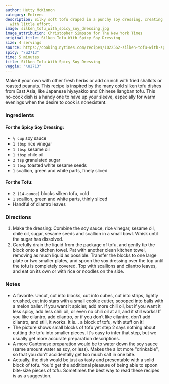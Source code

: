 ```yaml
---
author: Hetty McKinnon
category: Entrees
description: Silky soft tofu draped in a punchy soy dressing, creating a lively dish
  with little effort.
image: silken_tofu_with_spicy_soy_dressing.jpg
image_attribution: Christopher Simpson for The New York Times
original_title: Silken Tofu With Spicy Soy Dressing
size: 4 servings
source: https://cooking.nytimes.com/recipes/1022562-silken-tofu-with-spicy-soy-dressing
spicy: "\u2713"
time: 5 minutes
title: Silken Tofu With Spicy Soy Dressing
veggie: "\u2713"
---
```


Make it your own with other fresh herbs or add crunch with fried shallots or roasted peanuts. This recipe is inspired by the many cold silken tofu dishes from East Asia, like Japanese hiyayakko and Chinese liangban tofu. This no-cook dish is a handy one to have up your sleeve, especially for warm evenings when the desire to cook is nonexistent. 

### Ingredients

#### For the Spicy Soy Dressing:

* `¼ cup` soy sauce
* `1 tbsp` rice vinegar
* `1 tbsp` sesame oil
* `1 tbsp` chile oil
* `2 tsp` granulated sugar
* `1 tbsp` toasted white sesame seeds
* `1` scallion, green and white parts, finely sliced

#### For the Tofu:

* `2 (14-ounce)` blocks silken tofu, cold
* `1` scallion, green and white parts, thinly sliced
* Handful of cilantro leaves

### Directions

1. Make the dressing: Combine the soy sauce, rice vinegar, sesame oil, chile oil, sugar, sesame seeds and scallion in a small bowl. Whisk until the sugar has dissolved.
2. Carefully drain the liquid from the package of tofu, and gently tip the block onto a kitchen towel. Pat with another clean kitchen towel, removing as much liquid as possible. Transfer the blocks to one large plate or two smaller plates, and spoon the soy dressing over the top until the tofu is completely covered. Top with scallions and cilantro leaves, and eat on its own or with rice or noodles on the side.

### Notes

* A favorite. Uncut, cut into blocks, cut into cubes, cut into strips, lightly crushed, cut into stars with a small cookie cutter, scooped into balls with a melon baller. If you want it spicier, add more chili oil, but if you want it less spicy, add less chili oil, or even no chili oil at all, and it still works! If you like cilantro, add cilantro, or if you don’t like cilantro, don’t add cilantro, and still, it works.  It is… a block of tofu, with stuff on it!
* The picture shows small blocks of tofu yet step 2 says nothing about cutting the tofu into smaller pieces. It's easy to infer that step, but we usually get more accurate preparation descriptions.
* A more Cantonese preparation would be to water down the soy sauce (same amount water as soy, or less). Makes the a lot more "drinkable", so that you don't accidentally get too much salt in one bite.
* Actually, the dish would be just as tasty and presentable with a solid block of tofu. You'd get the additional pleasure of being able to spoon bite-size pieces of tofu. Sometimes the best way to read these recipes is as a suggestion.